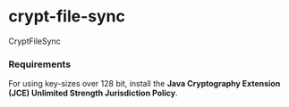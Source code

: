 # crypt-file-sync
CryptFileSync

### Requirements
For using key-sizes over 128 bit, install the **Java Cryptography Extension (JCE) Unlimited Strength Jurisdiction Policy**.